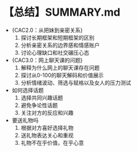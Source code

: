 # 【总结】SUMMARY.md

-   {CAC2.0：从把妹到亲密关系}
    1.  探讨长期框架和短期框架的区别
    2.  分析亲密关系的边界感和情感账户
    3.  讨论心理缺口和社交碾压心态
-   {CAC3.0：网上聊天课的问题}
    1.  解释为什么网上的聊天课存在问题
    2.  探讨从0-100的聊天解码和价值展示
    3.  分析情绪波动、筛选与赋格以及女人的压力测试
-   如何选择话题
    1.  选择共同兴趣话题
    2.  避免争论性话题
    3.  关注对方的反应和兴趣
-   要送礼物吗
    1.  根据对方喜好选择礼物
    2.  送礼物表达关心和重视
    3.  礼物不在乎价值，在乎心意